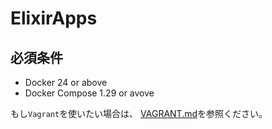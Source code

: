 # ElixirApps

## 必須条件

* Docker 24 or above
* Docker Compose 1.29 or avove

もし`Vagrant`を使いたい場合は、
[VAGRANT.md](./VAGRANT.md)を参照ください。
